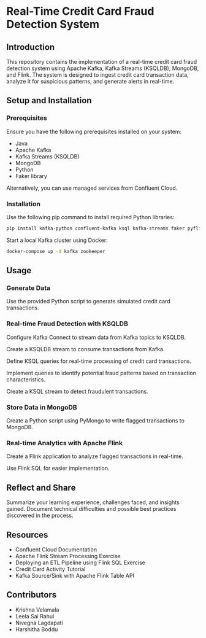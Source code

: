 # Real-Time Credit Card Fraud Detection System

## Introduction

This repository contains the implementation of a real-time credit card fraud detection system using Apache Kafka, Kafka Streams (KSQLDB), MongoDB, and Flink. The system is designed to ingest credit card transaction data, analyze it for suspicious patterns, and generate alerts in real-time.

## Setup and Installation

### Prerequisites

Ensure you have the following prerequisites installed on your system:

- Java
- Apache Kafka
- Kafka Streams (KSQLDB)
- MongoDB
- Python
- Faker library

Alternatively, you can use managed services from Confluent Cloud.

### Installation

Use the following pip command to install required Python libraries:

```bash
pip install kafka-python confluent-kafka ksql kafka-streams faker pyflink pymongo
```

Start a local Kafka cluster using Docker:

```bash
docker-compose up -d kafka zookeeper
```

## Usage

### Generate Data

Use the provided Python script to generate simulated credit card transactions.

### Real-time Fraud Detection with KSQLDB

Configure Kafka Connect to stream data from Kafka topics to KSQLDB.

Create a KSQLDB stream to consume transactions from Kafka.

Define KSQL queries for real-time processing of credit card transactions.

Implement queries to identify potential fraud patterns based on transaction characteristics.

Create a KSQL stream to detect fraudulent transactions.

### Store Data in MongoDB

Create a Python script using PyMongo to write flagged transactions to MongoDB.

### Real-time Analytics with Apache Flink

Create a Flink application to analyze flagged transactions in real-time.

Use Flink SQL for easier implementation.

## Reflect and Share

Summarize your learning experience, challenges faced, and insights gained. Document technical difficulties and possible best practices discovered in the process.

## Resources

- Confluent Cloud Documentation
- Apache Flink Stream Processing Exercise
- Deploying an ETL Pipeline using Flink SQL Exercise
- Credit Card Activity Tutorial
- Kafka Source/Sink with Apache Flink Table API
  
## Contributors

- Krishna Velamala
- Leela Sai Rahul
- Nivegna Lagdapati
- Harshitha Boddu

